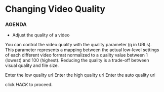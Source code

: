 # Changing Video Quality

<div class="aside">
<h3>AGENDA</h3>
<ul>
  <li>Adjust the quality of a video</li>
</ul>
</div>

You can control the video quality with the quality parameter (q in URLs). This parameter represents a mapping between the actual low-level settings of each different video format normalized to a quality value between 1 (lowest) and 100 (highest). Reducing the quality is a trade-off between visual quality and file size.

Enter the low quality url
Enter the high quality url
Enter the auto quality url 

click _HACK_ to proceed.


